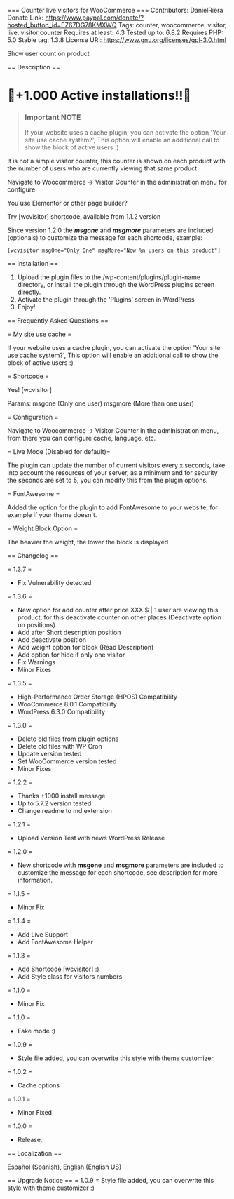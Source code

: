 === Counter live visitors for WooCommerce ===
Contributors: DanielRiera
Donate Link: https://www.paypal.com/donate/?hosted_button_id=EZ67DG78KMXWQ
Tags: counter, woocommerce, visitor, live, visitor counter
Requires at least: 4.3
Tested up to: 6.8.2
Requires PHP: 5.0
Stable tag: 1.3.8
License URI: https://www.gnu.org/licenses/gpl-3.0.html

Show user count on product
 
== Description ==

# 🎉+1.000 Active installations!!🎉

> ### Important NOTE
> If your website uses a cache plugin, you can activate the option 'Your site use cache system?', This option will enable an additional call to show the block of active users :)

It is not a simple visitor counter, this counter is shown on each product with the number of users who are currently viewing that same product

Navigate to Woocommerce -> Visitor Counter in the administration menu for configure

You use Elementor or other page builder?

Try [wcvisitor] shortcode, available from 1.1.2 version

Since version 1.2.0 the ***msgone*** and ***msgmore*** parameters are included (optionals) to customize the message for each shortcode, example:

```
[wcvisitor msgOne="Only One" msgMore="Now %n users on this product"]
```

== Installation ==

1. Upload the plugin files to the /wp-content/plugins/plugin-name directory, or install the plugin through the WordPress plugins screen directly.
2. Activate the plugin through the ‘Plugins’ screen in WordPress
3. Enjoy!
 
== Frequently Asked Questions ==

= My site use cache =

If your website uses a cache plugin, you can activate the option 'Your site use cache system?', This option will enable an additional call to show the block of active users :)

= Shortcode =

Yes! [wcvisitor]

Params:
msgone (Only one user)
msgmore (More than one user)

= Configuration =

Navigate to Woocommerce -> Visitor Counter in the administration menu, from there you can configure cache, language, etc.

= Live Mode (Disabled for default)=

The plugin can update the number of current visitors every x seconds, take into account the resources of your server, as a minimum and for security the seconds are set to 5, you can modify this from the plugin options.

= FontAwesome =

Added the option for the plugin to add FontAwesome to your website, for example if your theme doesn't.

= Weight Block Option =

The heavier the weight, the lower the block is displayed

== Changelog ==

= 1.3.7 =
* Fix Vulnerability detected

= 1.3.6 =
* New option for add counter after price XXX $ | 1 user are viewing this product, for this deactivate counter on other places (Deactivate option on positions).
* Add after Short description position
* Add deactivate position
* Add weight option for block (Read Description)
* Add option for hide if only one visitor
* Fix Warnings
* Minor Fixes

= 1.3.5 =
* High-Performance Order Storage (HPOS) Compatibility
* WooCommerce 8.0.1 Compatibility
* WordPress 6.3.0 Compatibility

= 1.3.0 =
* Delete old files from plugin options
* Delete old files with WP Cron
* Update version tested
* Set WooCommerce version tested
* Minor Fixes

= 1.2.2 =
* Thanks +1000 install message
* Up to 5.7.2 version tested
* Change readme to md extension

= 1.2.1 =
* Upload Version Test with news WordPress Release

= 1.2.0 =
* New shortcode with **msgone** and **msgmore** parameters are included to  customize the message for each shortcode, see description for more information.

= 1.1.5 =
* Minor Fix

= 1.1.4 =
* Add Live Support
* Add FontAwesome Helper

= 1.1.3 =
* Add Shortcode [wcvisitor] :)
* Add Style class for visitors numbers

= 1.1.0 =
* Minor Fix

= 1.1.0 =
* Fake mode :)

= 1.0.9 =
* Style file added, you can overwrite this style with theme customizer

= 1.0.2 =
* Cache options

= 1.0.1 =
* Minor Fixed

= 1.0.0 =
* Release.

== Localization ==

Español (Spanish), English (English US)

== Upgrade Notice ==
= 1.0.9 =
Style file added, you can overwrite this style with theme customizer :)


